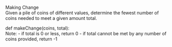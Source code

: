 Making Change<br>
Given a pile of coins of different values, determine the fewest number of coins needed to meet a given amount total.<br>

def makeChange(coins, total):<br>
Note: - if total is 0 or less, return 0 - if total cannot be met by any number of coins provided, return -1
